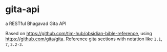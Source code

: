 # gita-api
a RESTful Bhagavad Gita API

Based on https://github.com/tim-hub/obsidian-bible-reference, using https://github.com/gita/gita. Reference gita sections with notation like `1.1`, `7`, `3.2-3`.


